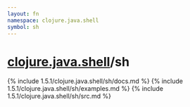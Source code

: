 ```yaml
---
layout: fn
namespace: clojure.java.shell
symbol: sh
---
```


# [clojure.java.shell](../)/sh

{% include 1.5.1/clojure.java.shell/sh/docs.md %}
{% include 1.5.1/clojure.java.shell/sh/examples.md %}
{% include 1.5.1/clojure.java.shell/sh/src.md %}

